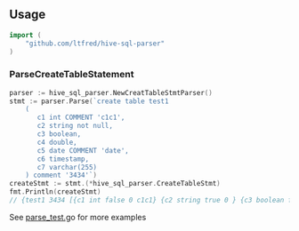 ## Usage

```go
import (
    "github.com/ltfred/hive-sql-parser"
)
```

### ParseCreateTableStatement

```go
parser := hive_sql_parser.NewCreatTableStmtParser()
stmt := parser.Parse(`create table test1
	(
	   c1 int COMMENT 'c1c1',
	   c2 string not null,
	   c3 boolean,
	   c4 double,
	   c5 date COMMENT 'date',
	   c6 timestamp,
	   c7 varchar(255)
	) comment '3434'`)
createStmt := stmt.(*hive_sql_parser.CreateTableStmt)
fmt.Println(createStmt)
// {test1 3434 [{c1 int false 0 c1c1} {c2 string true 0 } {c3 boolean false 0 } {c4 double false 0 } {c5 date false 0 date} {c6 timestamp false 0 } {c7 varchar false 255 }] []}

```
See [parse_test.g](https://github.com/ltfred/hive-sql-parser/blob/master/parse_test.go)o for more examples